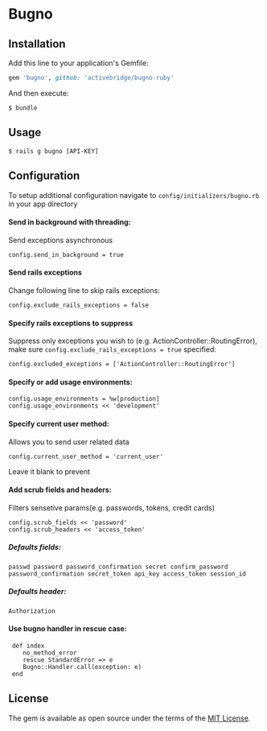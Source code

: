 # Bugno

## Installation

Add this line to your application's Gemfile:

```ruby
gem 'bugno', github: 'activebridge/bugno-ruby'
```

And then execute:

    $ bundle

## Usage

    $ rails g bugno [API-KEY]

## Configuration

To setup additional configuration navigate to `config/initializers/bugno.rb` in your app directory

#### Send in background with threading:
Send exceptions asynchronous

    config.send_in_background = true

#### Send rails exceptions
Change following line to skip rails exceptions:

    config.exclude_rails_exceptions = false

#### Specify rails exceptions to suppress
Suppress only exceptions you wish to (e.g. ActionController::RoutingError), make sure `config.exclude_rails_exceptions = true` specified:

    config.excluded_exceptions = ['ActionController::RoutingError']

#### Specify or add usage environments:
    config.usage_environments = %w[production]
    config.usage_environments << 'development'

#### Specify current user method:
Allows you to send user related data

    config.current_user_method = 'current_user'

Leave it blank to prevent
#### Add scrub fields and headers:
Filters sensetive params(e.g. passwords, tokens, credit cards)

    config.scrub_fields << 'password'
    config.scrub_headers << 'access_token'

##### Defaults fields:
    passwd password password_confirmation secret confirm_password password_confirmation secret_token api_key access_token session_id

##### Defaults header:
    Authorization

#### Use bugno handler in rescue case:
     def index
        no_method_error
        rescue StandardError => e
        Bugno::Handler.call(exception: e)
     end
## License

The gem is available as open source under the terms of the [MIT License](https://opensource.org/licenses/MIT).
